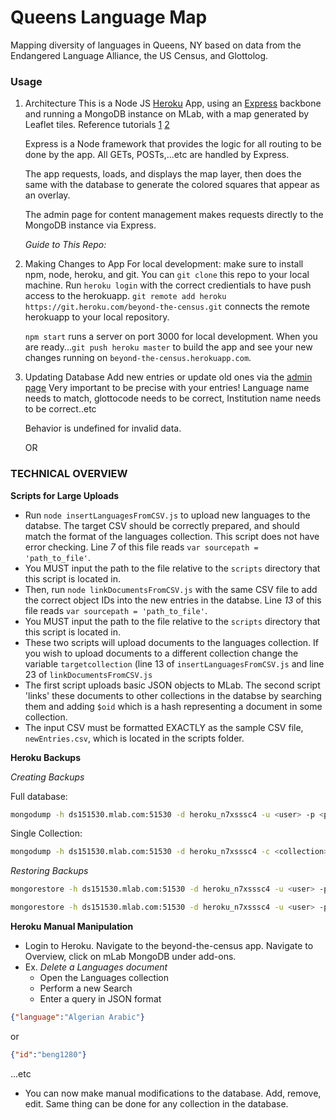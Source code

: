 # Queens Language Map

Mapping diversity of languages in Queens, NY based on data from the Endangered Language Alliance, the US Census, and Glottolog.



### Usage
1. Architecture
    This is a Node JS [Heroku](heroku.com) App, using an [Express](https://expressjs.com/) backbone and running a MongoDB instance on MLab, with a map generated by Leaflet tiles. Reference tutorials [1](http://denelius.com/leaflet-node-mongodb/) [2](http://denelius.com/a-leaflet-map-with-node-js-mongodb-and-heroku/)

    Express is a Node framework that provides the logic for all routing to be done by the app. All GETs, POSTs,...etc are handled by Express. 

    The app requests, loads, and displays the map layer, then does the same with the database to generate the colored squares that appear as an overlay.

    The admin page for content management makes requests directly to the MongoDB instance via Express.

    *Guide to This Repo:*



    
2. Making Changes to App
    For local development: make sure to install npm, node, heroku, and git.
    You can `git clone` this repo to your local machine. 
    Run `heroku login` with the correct credientials to have push access to the herokuapp.
    `git remote add heroku https://git.heroku.com/beyond-the-census.git` connects the remote herokuapp to your local repository.

    `npm start` runs a server on port 3000 for local development. When you are ready...`git push heroku master` to build the app and see your new changes running on `beyond-the-census.herokuapp.com`. 

    

3. Updating Database
    Add new entries or update old ones via the [admin page](beyond-the-census.herokuapp.com/admin)
    Very important to be precise with your entries! Language name needs to match, glottocode needs to be correct, Institution name needs to be correct..etc

    Behavior is undefined for invalid data. 

    OR

### TECHNICAL OVERVIEW

**Scripts for Large Uploads**

- Run `node insertLanguagesFromCSV.js` to upload new languages to the databse. The target CSV should be correctly prepared, and should match the format of the languages collection. This script does not have error checking. Line _7_ of this file reads `var sourcepath = 'path_to_file'`.
- You MUST input the path to the file relative to the `scripts` directory that this script is located in.
- Then, run `node linkDocumentsFromCSV.js` with the same CSV file to add the correct object IDs into the new entries in the databse. Line _13_ of this file reads `var sourcepath = 'path_to_file'`.
- You MUST input the path to the file relative to the `scripts` directory that this script is located in.
- These two scripts will upload documents to the languages collection. If you wish to upload documents to a different collection change the variable `targetcollection` (line 13 of `insertLanguagesFromCSV.js` and line 23 of `linkDocumentsFromCSV.js`
- The first script uploads basic JSON objects to MLab. The second script 'links' these documents to other collections in the databse by searching them and adding `$oid` which is a hash representing a document in some collection.
- The input CSV must be formatted EXACTLY as the sample CSV file, `newEntries.csv`, which is located in the scripts folder. 

**Heroku Backups**

_Creating Backups_

Full database:

```bash
mongodump -h ds151530.mlab.com:51530 -d heroku_n7xsssc4 -u <user> -p <password> -o <output directory> 
```

Single Collection:

```bash
mongodump -h ds151530.mlab.com:51530 -d heroku_n7xsssc4 -c <collection> -u <user> -p <password> -o <output directory>  
```

_Restoring Backups_

```bash
mongorestore -h ds151530.mlab.com:51530 -d heroku_n7xsssc4 -u <user> -p <password> <input db directory> 
```

```bash
mongorestore -h ds151530.mlab.com:51530 -d heroku_n7xsssc4 -u <user> -p <password> <input .bson file>
```

**Heroku Manual Manipulation**

- Login to Heroku. Navigate to the beyond-the-census app. Navigate to Overview, click on mLab MongoDB under add-ons.
- Ex. _Delete a Languages document_
    + Open the Languages collection
    + Perform a new Search
    + Enter a query in JSON format
```json
{"language":"Algerian Arabic"}
```
or
```json
{"id":"beng1280"}
```
...etc
- You can now make manual modifications to the database. Add, remove, edit. Same thing can be done for any collection in the database.







